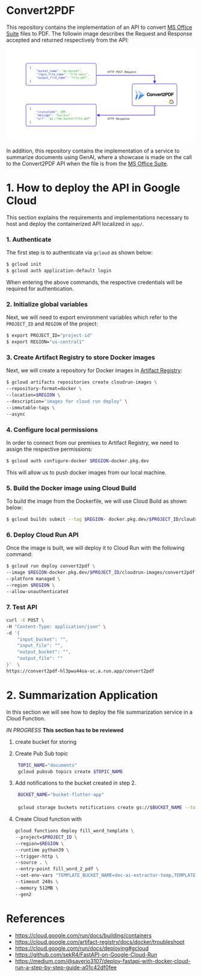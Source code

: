 # Convert2PDF

This repository contains the implementation of an API to convert [MS Office Suite](https://apps.microsoft.com/detail/9mwk7rn11c5z?cid=majornelson) files to PDF. The followin image describes the Request and Response accepted and returned respectively from the API:

![API](img/c2p.jpg)

In addition, this repository contains the implementation of a service to summarize documents using GenAI, where a showcase is made on the call to the Convert2PDF API when the file is from the [MS Office Suite](https://apps.microsoft.com/detail/9mwk7rn11c5z?cid=majornelson).


# 1. How to deploy the API in Google Cloud
This section explains the requirements and implementations necessary to host and deploy the containerized API localized in `app/`.

### 1. Authenticate

The first step is to authenticate via `gcloud` as shown below:

```bash
$ gcloud init
$ gcloud auth application-default login
```

When entering the above commands, the respective credentials will be required for authentication.

### 2. Initialize global variables

Next, we will need to export environment variables which refer to the `PROJECT_ID` and `REGION` of the project:

```bash
$ export PROJECT_ID="project-id" 
$ export REGION="us-central1" 
```

### 3. Create Artifact Registry to store Docker images

Next, we will create a repository for Docker images in [Artifact Registry](https://cloud.google.com/artifact-registry):

```bash
$ gcloud artifacts repositories create cloudrun-images \
--repository-format=docker \
--location=$REGION \
--description="images for cloud run deploy" \
--immutable-tags \
--async
```

### 4. Configure local permissions

In order to connect from our premises to Artifact Registry, we need to assign the respective permissions:

```bash
$ gcloud auth configure-docker $REGION-docker.pkg.dev
```

This will allow us to push docker images from our local machine.

### 5. Build the Docker image using Cloud Build

To build the image from the Dockerfile, we will use Cloud Build as shown below:

```bash
$ gcloud builds submit --tag $REGION- docker.pkg.dev/$PROJECT_ID/cloudrun-images/convert2pdf:latest
```

### 6. Deploy Cloud Run API

Once the image is built, we will deploy it to Cloud Run with the following command:

```bash
$ gcloud run deploy convert2pdf \
--image $REGION-docker.pkg.dev/$PROJECT_ID/cloudrun-images/convert2pdf \
--platform managed \
--region $REGION \
--allow-unauthenticated 
```

### 7. Test API

```bash
curl -X POST \
-H "Content-Type: application/json" \
-d '{
    "input_bucket": "",
    "input_file": "",
    "output_bucket": "",
    "output_file": "" 
}'  \
https://convert2pdf-hl3pwu44oa-uc.a.run.app/convert2pdf
```


# 2. Summarization Application 
In this section we will see how to deploy the file summarization service in a Cloud Function.

*IN PROGRESS*
**This section has to be reviewed**

1. create bucket for storing 
   
2. Create Pub Sub topic
   ```bash
    TOPIC_NAME="documents" 
    gcloud pubsub topics create $TOPIC_NAME    
   ```
3. Add notifications to the bucket created in step 2.
   ```bash
    BUCKET_NAME="bucket-flutter-app"

    gcloud storage buckets notifications create gs://$BUCKET_NAME --topic=$TOPIC_NAME    
   ```
4. Create Cloud function with 

    ```bash
    gcloud functions deploy fill_word_template \
    --project=$PROJECT_ID \
    --region=$REGION \
    --runtime python39 \
    --trigger-http \
    --source . \
    --entry-point fill_word_2_pdf \
    --set-env-vars "TEMPLATE_BUCKET_NAME=doc-ai-extractor-temp,TEMPLATE_FILE_NAME=convenio_confidencialidad.docx,OUTPUT_BUCKET_NAME=doc-ai-extractor-temp,PDF_CONVERTER_URL=https://convert2pdf-hl3pwu44oa-uc.a.run.app/convert2pdf" \
    --timeout 240s \
    --memory 512MB \
    --gen2
    ```



# References
- https://cloud.google.com/run/docs/building/containers
- https://cloud.google.com/artifact-registry/docs/docker/troubleshoot
- https://cloud.google.com/run/docs/deploying#gcloud
- https://github.com/sekR4/FastAPI-on-Google-Cloud-Run
- https://medium.com/@saverio3107/deploy-fastapi-with-docker-cloud-run-a-step-by-step-guide-a01c42df0fee